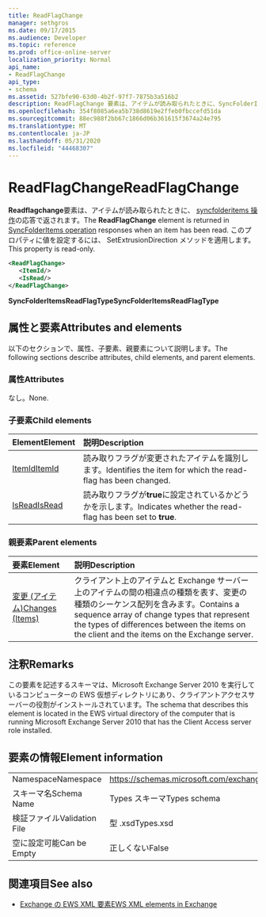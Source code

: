 ```yaml
---
title: ReadFlagChange
manager: sethgros
ms.date: 09/17/2015
ms.audience: Developer
ms.topic: reference
ms.prod: office-online-server
localization_priority: Normal
api_name:
- ReadFlagChange
api_type:
- schema
ms.assetid: 527bfe90-63d0-4b2f-97f7-7875b3a516b2
description: ReadFlagChange 要素は、アイテムが読み取られたときに、SyncFolderItems 操作の応答で返されます。 このプロパティに値を設定するには、 SetExtrusionDirection メソッドを適用します。
ms.openlocfilehash: 354f8085a6ea5b738d8619e2ffeb0fbccefd51da
ms.sourcegitcommit: 88ec988f2bb67c1866d06b361615f3674a24e795
ms.translationtype: MT
ms.contentlocale: ja-JP
ms.lasthandoff: 05/31/2020
ms.locfileid: "44468307"
---
```

# <a name="readflagchange"></a><span data-ttu-id="986f7-104">ReadFlagChange</span><span class="sxs-lookup"><span data-stu-id="986f7-104">ReadFlagChange</span></span>

<span data-ttu-id="986f7-105">**Readflagchange**要素は、アイテムが読み取られたときに、 [syncfolderitems 操作](syncfolderitems-operation.md)の応答で返されます。</span><span class="sxs-lookup"><span data-stu-id="986f7-105">The **ReadFlagChange** element is returned in [SyncFolderItems operation](syncfolderitems-operation.md) responses when an item has been read.</span></span> <span data-ttu-id="986f7-106">このプロパティに値を設定するには、 SetExtrusionDirection メソッドを適用します。</span><span class="sxs-lookup"><span data-stu-id="986f7-106">This property is read-only.</span></span> 
  
```xml
<ReadFlagChange>
   <ItemId/>
   <IsRead/>
</ReadFlagChange>
```

 <span data-ttu-id="986f7-107">**SyncFolderItemsReadFlagType**</span><span class="sxs-lookup"><span data-stu-id="986f7-107">**SyncFolderItemsReadFlagType**</span></span>
## <a name="attributes-and-elements"></a><span data-ttu-id="986f7-108">属性と要素</span><span class="sxs-lookup"><span data-stu-id="986f7-108">Attributes and elements</span></span>

<span data-ttu-id="986f7-109">以下のセクションで、属性、子要素、親要素について説明します。</span><span class="sxs-lookup"><span data-stu-id="986f7-109">The following sections describe attributes, child elements, and parent elements.</span></span>
  
### <a name="attributes"></a><span data-ttu-id="986f7-110">属性</span><span class="sxs-lookup"><span data-stu-id="986f7-110">Attributes</span></span>

<span data-ttu-id="986f7-111">なし。</span><span class="sxs-lookup"><span data-stu-id="986f7-111">None.</span></span>
  
### <a name="child-elements"></a><span data-ttu-id="986f7-112">子要素</span><span class="sxs-lookup"><span data-stu-id="986f7-112">Child elements</span></span>

|<span data-ttu-id="986f7-113">**Element**</span><span class="sxs-lookup"><span data-stu-id="986f7-113">**Element**</span></span>|<span data-ttu-id="986f7-114">**説明**</span><span class="sxs-lookup"><span data-stu-id="986f7-114">**Description**</span></span>|
|:-----|:-----|
|[<span data-ttu-id="986f7-115">ItemId</span><span class="sxs-lookup"><span data-stu-id="986f7-115">ItemId</span></span>](itemid.md) <br/> |<span data-ttu-id="986f7-116">読み取りフラグが変更されたアイテムを識別します。</span><span class="sxs-lookup"><span data-stu-id="986f7-116">Identifies the item for which the read-flag has been changed.</span></span>  <br/> |
|[<span data-ttu-id="986f7-117">IsRead</span><span class="sxs-lookup"><span data-stu-id="986f7-117">IsRead</span></span>](isread.md) <br/> |<span data-ttu-id="986f7-118">読み取りフラグが**true**に設定されているかどうかを示します。</span><span class="sxs-lookup"><span data-stu-id="986f7-118">Indicates whether the read-flag has been set to **true**.</span></span>  <br/> |
   
### <a name="parent-elements"></a><span data-ttu-id="986f7-119">親要素</span><span class="sxs-lookup"><span data-stu-id="986f7-119">Parent elements</span></span>

|<span data-ttu-id="986f7-120">**要素**</span><span class="sxs-lookup"><span data-stu-id="986f7-120">**Element**</span></span>|<span data-ttu-id="986f7-121">**説明**</span><span class="sxs-lookup"><span data-stu-id="986f7-121">**Description**</span></span>|
|:-----|:-----|
|[<span data-ttu-id="986f7-122">変更 (アイテム)</span><span class="sxs-lookup"><span data-stu-id="986f7-122">Changes (Items)</span></span>](changes-items.md) <br/> |<span data-ttu-id="986f7-123">クライアント上のアイテムと Exchange サーバー上のアイテムの間の相違点の種類を表す、変更の種類のシーケンス配列を含みます。</span><span class="sxs-lookup"><span data-stu-id="986f7-123">Contains a sequence array of change types that represent the types of differences between the items on the client and the items on the Exchange server.</span></span>  <br/> |
   
## <a name="remarks"></a><span data-ttu-id="986f7-124">注釈</span><span class="sxs-lookup"><span data-stu-id="986f7-124">Remarks</span></span>

<span data-ttu-id="986f7-125">この要素を記述するスキーマは、Microsoft Exchange Server 2010 を実行しているコンピューターの EWS 仮想ディレクトリにあり、クライアントアクセスサーバーの役割がインストールされています。</span><span class="sxs-lookup"><span data-stu-id="986f7-125">The schema that describes this element is located in the EWS virtual directory of the computer that is running Microsoft Exchange Server 2010 that has the Client Access server role installed.</span></span>
  
## <a name="element-information"></a><span data-ttu-id="986f7-126">要素の情報</span><span class="sxs-lookup"><span data-stu-id="986f7-126">Element information</span></span>

|||
|:-----|:-----|
|<span data-ttu-id="986f7-127">Namespace</span><span class="sxs-lookup"><span data-stu-id="986f7-127">Namespace</span></span>  <br/> |https://schemas.microsoft.com/exchange/services/2006/types  <br/> |
|<span data-ttu-id="986f7-128">スキーマ名</span><span class="sxs-lookup"><span data-stu-id="986f7-128">Schema Name</span></span>  <br/> |<span data-ttu-id="986f7-129">Types スキーマ</span><span class="sxs-lookup"><span data-stu-id="986f7-129">Types schema</span></span>  <br/> |
|<span data-ttu-id="986f7-130">検証ファイル</span><span class="sxs-lookup"><span data-stu-id="986f7-130">Validation File</span></span>  <br/> |<span data-ttu-id="986f7-131">型 .xsd</span><span class="sxs-lookup"><span data-stu-id="986f7-131">Types.xsd</span></span>  <br/> |
|<span data-ttu-id="986f7-132">空に設定可能</span><span class="sxs-lookup"><span data-stu-id="986f7-132">Can be Empty</span></span>  <br/> |<span data-ttu-id="986f7-133">正しくない</span><span class="sxs-lookup"><span data-stu-id="986f7-133">False</span></span>  <br/> |
   
## <a name="see-also"></a><span data-ttu-id="986f7-134">関連項目</span><span class="sxs-lookup"><span data-stu-id="986f7-134">See also</span></span>



- [<span data-ttu-id="986f7-135">Exchange の EWS XML 要素</span><span class="sxs-lookup"><span data-stu-id="986f7-135">EWS XML elements in Exchange</span></span>](ews-xml-elements-in-exchange.md)

